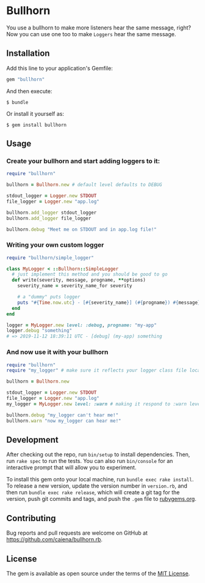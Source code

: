 # Bullhorn

You use a bullhorn to make more listeners hear the same message, right?
Now you can use one too to make `Loggers` hear the same message.

## Installation

Add this line to your application's Gemfile:

```ruby
gem "bullhorn"
```

And then execute:

    $ bundle

Or install it yourself as:

    $ gem install bullhorn

## Usage

### Create your bullhorn and start adding loggers to it:
```ruby
require "bullhorn"

bullhorn = Bullhorn.new # default level defaults to DEBUG

stdout_logger = Logger.new STDOUT
file_logger = Logger.new "app.log"

bullhorn.add_logger stdout_logger
bullhorn.add_logger file_logger

bullhorn.debug "Meet me on STDOUT and in app.log file!"
```

### Writing your own custom logger
```ruby
require "bullhorn/simple_logger"

class MyLogger < ::Bullhorn::SimpleLogger
  # just implement this method and you should be good to go
  def write(severity, message, progname, **options)
    severity_name = severity_name_for severity

    # a "dummy" puts logger
    puts "#{Time.now.utc} - [#{severity_name}] (#{progname}) #{message}"
  end
end

logger = MyLogger.new level: :debug, progname: "my-app"
logger.debug "something"
# => 2019-11-12 18:39:11 UTC - [debug] (my-app) something
```

### And now use it with your bullhorn
```ruby
require "bullhorn"
require "my_logger" # make sure it reflects your logger class file location

bullhorn = Bullhorn.new

stdout_logger = Logger.new STDOUT
file_logger = Logger.new "app.log"
my_logger = MyLogger.new level: :warn # making it respond to :warn level and above

bullhorn.debug "my_logger can't hear me!"
bullhorn.warn "now my_logger can hear me!"
```

## Development

After checking out the repo, run `bin/setup` to install dependencies. Then, run `rake spec` to run the tests. You can also run `bin/console` for an interactive prompt that will allow you to experiment.

To install this gem onto your local machine, run `bundle exec rake install`. To release a new version, update the version number in `version.rb`, and then run `bundle exec rake release`, which will create a git tag for the version, push git commits and tags, and push the `.gem` file to [rubygems.org](https://rubygems.org).

## Contributing

Bug reports and pull requests are welcome on GitHub at https://github.com/caiena/bullhorn.rb.

## License

The gem is available as open source under the terms of the [MIT License](https://opensource.org/licenses/MIT).
